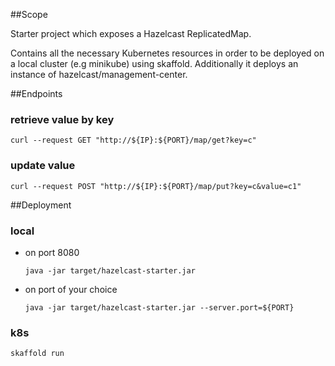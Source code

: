 ##Scope

Starter project which exposes a Hazelcast ReplicatedMap.

Contains all the necessary Kubernetes resources in order to be deployed on a local cluster (e.g minikube) using skaffold. 
Additionally it deploys an instance of hazelcast/management-center.  

##Endpoints

### retrieve value by key
```curl --request GET "http://${IP}:${PORT}/map/get?key=c"```

### update value
```curl --request POST "http://${IP}:${PORT}/map/put?key=c&value=c1"```

##Deployment

### local
* on port 8080

  ```java -jar target/hazelcast-starter.jar```
  
* on port of your choice

  ```java -jar target/hazelcast-starter.jar --server.port=${PORT}```

### k8s
```skaffold run```